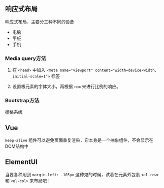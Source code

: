 # 



## 响应式布局

响应式布局，主要分三种不同的设备

- 电脑
- 平板
- 手机



### Media query方法 

1. 在 `<head>` 中加入 `<meta name="viewport" content="width=device-width, initial-scale=1">` 标签

2. 设置根元素的字体大小，再根据 `rem` 来进行比例的响应。

### Bootstrap方法

栅格系统



## Vue

`keep-alive` 组件可以避免页面重复渲染，它本身是一个抽象组件，不会显示在DOM结构中

## ElementUI

当要各种用到 `margin-left: -105px` 这种鬼的时候，试着在元素外包裹 `<el-row>` 和 `<el-col>` 来布局吧！